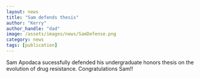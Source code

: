 ```yaml
---
layout: news
title: "Sam defends thesis"
author: "Kerry"
author_handle: "dad"
image: /assets/images/news/SamDefense.png
category: news
tags: [publication]
---
```

Sam Apodaca sucessfully defended his undergraduate honors thesis on the evolution of drug resistance. Congratulations Sam!!